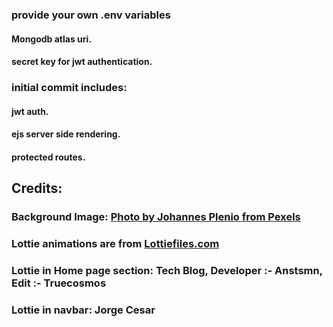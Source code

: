 ### provide your own .env variables 
#### Mongodb atlas uri.
#### secret key for jwt authentication.

### initial commit includes:
#### jwt auth.
#### ejs server side rendering.
#### protected routes.

## Credits:
### Background Image: [Photo by Johannes Plenio from Pexels](https://www.pexels.com/photo/gray-and-white-wallpaper-1103970/)

### Lottie animations are from [Lottiefiles.com](https://lottiefiles.com)

### Lottie in Home page section:  Tech Blog, Developer :- Anstsmn, Edit :- Truecosmos
### Lottie in navbar:  Jorge Cesar
